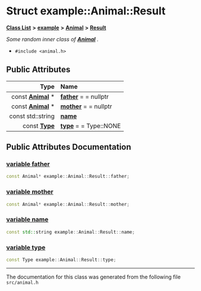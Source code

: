 
# Struct example::Animal::Result


[**Class List**](annotated.md) **>** [**example**](namespaceexample.md) **>** [**Animal**](classexample_1_1_animal.md) **>** [**Result**](structexample_1_1_animal_1_1_result.md)



_Some random inner class of_ [_**Animal**_](classexample_1_1_animal.md) _._

* `#include <animal.h>`













## Public Attributes

| Type | Name |
| ---: | :--- |
|  const [**Animal**](classexample_1_1_animal.md) \* | [**father**](structexample_1_1_animal_1_1_result.md#variable-father)   = = nullptr<br> |
|  const [**Animal**](classexample_1_1_animal.md) \* | [**mother**](structexample_1_1_animal_1_1_result.md#variable-mother)   = = nullptr<br> |
|  const std::string | [**name**](structexample_1_1_animal_1_1_result.md#variable-name)  <br> |
|  const [**Type**](classexample_1_1_animal.md#enum-type) | [**type**](structexample_1_1_animal_1_1_result.md#variable-type)   = = Type::NONE<br> |










## Public Attributes Documentation


### <a href="#variable-father" id="variable-father">variable father </a>


```cpp
const Animal* example::Animal::Result::father;
```



### <a href="#variable-mother" id="variable-mother">variable mother </a>


```cpp
const Animal* example::Animal::Result::mother;
```



### <a href="#variable-name" id="variable-name">variable name </a>


```cpp
const std::string example::Animal::Result::name;
```



### <a href="#variable-type" id="variable-type">variable type </a>


```cpp
const Type example::Animal::Result::type;
```



------------------------------
The documentation for this class was generated from the following file `src/animal.h`